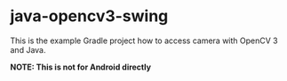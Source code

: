 # java-opencv3-swing

This is the example Gradle project how to access camera with OpenCV 3 and Java.

**NOTE: This is not for Android directly**
